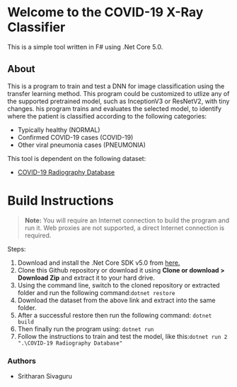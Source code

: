 # Welcome to the COVID-19 X-Ray Classifier

This is a simple tool written in F# using .Net Core 5.0.

## About
This is a program to train and test a DNN for image classification using the transfer learning method. This program could be customized to utlize any of the supported pretrained model, such as InceptionV3 or ResNetV2, with tiny changes. his program trains and evaluates the selected model, to identify where the patient is classified according to the following categories:

 - Typically healthy (NORMAL)
 - Confirmed COVID-19 cases (COVID-19)
 - Other viral pneumonia cases (PNEUMONIA)

This tool is dependent on the following dataset:

 - [COVID-19 Radiography Database](https://www.kaggle.com/tawsifurrahman/covid19-radiography-database)

# Build Instructions

> **Note:** You will require an Internet connection to build the program and run it. Web proxies are not supported, a direct Internet connection is required.

Steps:

 1. Download and install the .Net Core SDK v5.0 from [here.](https://dotnet.microsoft.com/download/dotnet/5.0)
 2. Clone this Github repository or download it using **Clone or download > Download Zip** and extract it to your hard drive.
 3. Using the command line, switch to the cloned repository or extracted folder and run the following command:`dotnet restore`
 4. Download the dataset from the above link and extract into the same folder.
 4. After a successful restore then run the following command: `dotnet build`
 5. Then finally run the program using: `dotnet run`
 6. Follow the instructions to train and test the model, like this:`dotnet run 2 ".\COVID-19 Radiography Database"`

### Authors

 - Sritharan Sivaguru

